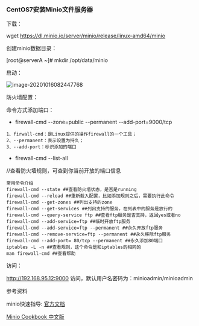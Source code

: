 ### CentOS7安装Minio文件服务器

下载：

wget https://dl.minio.io/server/minio/release/linux-amd64/minio

创建minio数据目录：

[root@serverA ~]# mkdir /opt/data/minio

启动：

![image-20201016082447768](D:\JeffreyLearn\jeffrey\jeffrey-docs\image\media\CentOS7安装Minio文件服务器\image-20201016082447768.png)

防火墙配置：

命令方式添加端口：

+ firewall-cmd --zone=public --permanent --add-port=9000/tcp

```
1、firwall-cmd：是Linux提供的操作firewall的一个工具；
2、--permanent：表示设置为持久；
3、--add-port：标识添加的端口
```

+ firewall-cmd --list-all

//查看防火墙规则，可查到你当前开放的端口信息

```
常用命令介绍
firewall-cmd --state ##查看防火墙状态，是否是running
firewall-cmd --reload ##重新载入配置，比如添加规则之后，需要执行此命令
firewall-cmd --get-zones ##列出支持的zone
firewall-cmd --get-services ##列出支持的服务，在列表中的服务是放行的
firewall-cmd --query-service ftp ##查看ftp服务是否支持，返回yes或者no
firewall-cmd --add-service=ftp ##临时开放ftp服务
firewall-cmd --add-service=ftp --permanent ##永久开放ftp服务
firewall-cmd --remove-service=ftp --permanent ##永久移除ftp服务
firewall-cmd --add-port= 80/tcp --permanent ##永久添加80端口
iptables -L -n ##查看规则，这个命令是和iptables的相同的
man firewall-cmd ##查看帮助
```

访问：

http://192.168.95.12:9000 访问，默认用户名密码为：minioadmin/minioadmin



参考资料

minio快速指导: [官方文档](https://docs.min.io/cn/minio-quickstart-guide.html)

[Minio Cookbook 中文版](https://www.bookstack.cn/books/MinioCookbookZH)